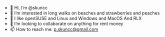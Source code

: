 - 👋 Hi, I’m @skuncc
- 👀 I’m interested in long walks on beaches and strawberries and peaches
- 🌱 I like openSUSE and Linux and Windows and MacOS And RLX
- 💞️ I’m looking to collaborate on anything for rent money
- 📫 How to reach me: p.skuncc@gmail.com

<!---
skuncc/skuncc is a ✨ special ✨ repository because its `README.md` (this file) appears on your GitHub profile.
You can click the Preview link to take a look at your changes.
--->
